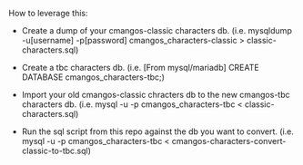 How to leverage this:

* Create a dump of your cmangos-classic characters db. (i.e. mysqldump -u[username] -p[password] cmangos_characters-classic > classic-characters.sql)

* Create a tbc characters db. (i.e. [From mysql/mariadb] CREATE DATABASE cmangos_characters-tbc;)

* Import your old cmangos-classic chracters db to the new cmangos-tbc characters db. (i.e. mysql -u<username> -p<password> cmangos_characters-tbc < classic-characters.sql)

* Run the sql script from this repo against the db you want to convert. (i.e. mysql -u<username> -p<password> cmangos_characters-tbc < cmangos-characters-convert-classic-to-tbc.sql)
